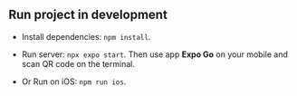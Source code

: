 ## Run project in development

- Install dependencies: `npm install`.

- Run server: `npx expo start`. Then use app **Expo Go** on your mobile and scan QR code on the terminal.

- Or Run on iOS: `npm run ios`.



